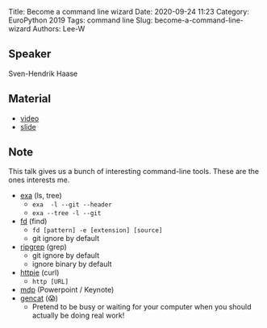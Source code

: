 Title: Become a command line wizard
Date: 2020-09-24 11:23
Category: EuroPython 2019
Tags: command line
Slug: become-a-command-line-wizard
Authors: Lee-W

## Speaker
Sven-Hendrik Haase

## Material
* [video](https://www.youtube.com/watch?v=dnzaIeUgH_4&feature=youtu.be)
* [slide](https://ep2019.europython.eu/media/conference/slides/4mhUEPS-become-a-command-line-wizard.md)

## Note
This talk gives us a bunch of interesting command-line tools. These are the ones interests me.

* [exa](https://github.com/ogham/exa) (ls, tree)
    * `exa  -l --git --header`
    * `exa --tree -l --git`
* [fd](https://github.com/sharkdp/fd) (find)
    * `fd [pattern] -e [extension] [source]`
    * git ignore by default
* [ripgrep](https://github.com/BurntSushi/ripgrep) (grep)
    * git ignore by default
    * ignore binary by default
* [httpie](https://github.com/httpie/httpie) (curl)
    * `http [URL]`
* [mdp](https://github.com/visit1985/mdp) (Powerpoint / Keynote)
* [gencat](https://github.com/svenstaro/genact) (😱)
    * Pretend to be busy or waiting for your computer when you should actually be doing real work!
